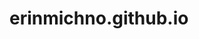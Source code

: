 # erinmichno.github.io

<!DOCTYPE html>
<html>
<head>
	<!-- Load plotly.js into the DOM -->
	<script src='https://cdn.plot.ly/plotly-2.14.0.min.js'></script>
	<script src='https://cdnjs.cloudflare.com/ajax/libs/d3/3.5.17/d3.min.js'></script>
</head>

<body>
	<div id='myDiv'><!-- Plotly chart will be drawn inside this DIV --></div>
  <script>
    d3.csv('https://raw.githubusercontent.com/erinmichno/FridayDirectX/master/testData.csv', function(err, rows){
function unpack(rows, key) {
	return rows.map(function(row)
	{ return row[key]; });}
var xData =unpack(rows, 'x2')
var yData = unpack(rows, 'y2')
var zData = unpack(rows, 'z2')
var trace1 = {
	x:xData, y: yData, z: zData,
	mode: 'markers',
	marker: {
    color: xData,
    colorscale: 'Jet',
		size: 12,
		line: {
		color: zData,
		width: 0.25},
		opacity: 0.9},
	type: 'scatter3d'
};


var data = [trace1];
var layout = {margin: {
	l: 0,
	r: 0,
	b: 0,
	t: 0
  },
             };
Plotly.newPlot('myDiv', data, layout);

});
  </script>
</body>
</html>
